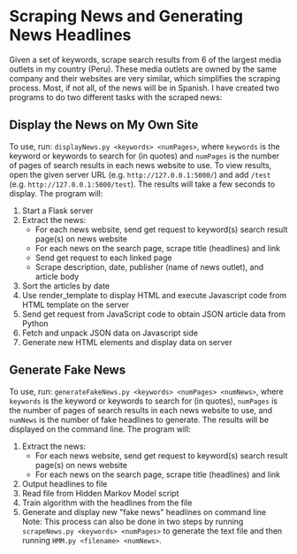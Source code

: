 # Scraping News and Generating News Headlines

Given a set of keywords, scrape search results from 6 of the largest media outlets in my country (Peru). These media outlets are owned by the same company and their websites are very similar, which simplifies the scraping process. Most, if not all, of the news will be in Spanish. I have created two programs to do two different tasks with the scraped news:

## Display the News on My Own Site
To use, run: `displayNews.py <keywords> <numPages>`, where `keywords` is the keyword or keywords to search for (in quotes) and `numPages` is the number of pages of search results in each news website to use. To view results, open the given server URL (e.g. `http://127.0.0.1:5000/`) and add `/test` (e.g. `http://127.0.0.1:5000/test`). The results will take a few seconds to display.
The program will:
1. Start a Flask server
2. Extract the news:
    * For each news website, send get request to keyword(s) search result page(s) on news website
    * For each news on the search page, scrape title (headlines) and link
    * Send get request to each linked page
    * Scrape description, date, publisher (name of news outlet), and article body
3. Sort the articles by date
4. Use render_template to display HTML and execute Javascript code from HTML template on the server
5. Send get request from JavaScript code to obtain JSON article data from Python
6. Fetch and unpack JSON data on Javascript side
7. Generate new HTML elements and display data on server

## Generate Fake News
To use, run: `generateFakeNews.py <keywords> <numPages> <numNews>`, where `keywords` is the keyword or keywords to search for (in quotes), `numPages` is the number of pages of search results in each news website to use, and `numNews` is the number of fake headlines to generate. The results will be displayed on the command line.
The program will:
1. Extract the news:
    * For each news website, send get request to keyword(s) search result page(s) on news website
    * For each news on the search page, scrape title (headlines) and link
2. Output headlines to file
3. Read file from Hidden Markov Model script
4. Train algorithm with the headlines from the file
5. Generate and display new "fake news" headlines on command line
Note: This process can also be done in two steps by running `scrapeNews.py <keywords> <numPages>` to generate the text file and then running `HMM.py <filename> <numNews>`.
